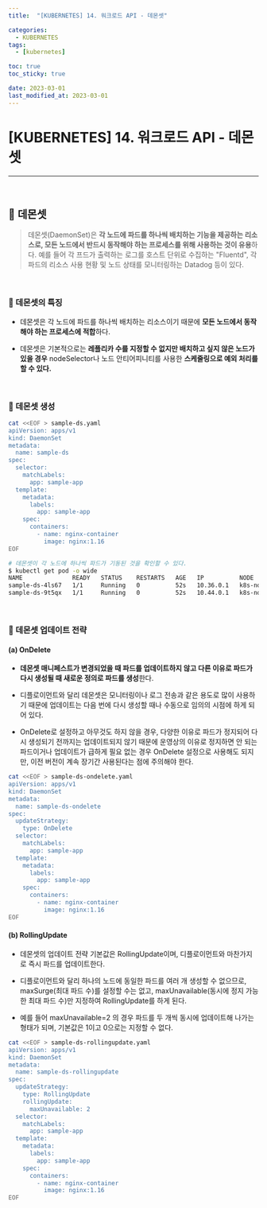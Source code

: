 ```yaml
---
title:  "[KUBERNETES] 14. 워크로드 API - 데몬셋" 

categories:
  - KUBERNETES
tags:
  - [kubernetes]

toc: true
toc_sticky: true

date: 2023-03-01
last_modified_at: 2023-03-01
---
```

# [KUBERNETES] 14. 워크로드 API - 데몬셋
---

<style>
table {
    font-size: 12pt;
}
table th:first-of-type {
    width: 5%;
}
table th:nth-of-type(2) {
    width: 15%;
}
table th:nth-of-type(3) {
    width: 50%;
}
table th:nth-of-type(4) {
    width: 30%;
}
</style>

<br>

## 🔔 데몬셋

> 데몬셋(DaemonSet)은 **각 노드에 파드를 하나씩 배치하는 기능을 제공하는 리소스로, 모든 노드에서 반드시 동작해야 하는 프로세스를 위해 사용하는 것이 유용**하다. 예를 들어 각 프드가 출력하는 로그를 호스트 단위로 수집하는 "Fluentd", 각 파드의 리소스 사용 현황 및 노드 상태를 모니터링하는 Datadog 등이 있다. 

<br>

### 🔔 데몬셋의 특징

- 데몬셋은 각 노드에 파드를 하나씩 배치하는 리소스이기 때문에 **모든 노드에서 동작해야 하는 프로세스에 적합**하다.

- 데몬셋은 기본적으로는 **레플리카 수를 지정할 수 없지만 배치하고 싶지 않은 노드가 있을 경우** nodeSelector나 노드 안티어피니티를 사용한 **스케줄링으로 예외 처리를 할 수 있다.**

<br>

### 📜 데몬셋 생성

```bash
cat <<EOF > sample-ds.yaml
apiVersion: apps/v1
kind: DaemonSet
metadata:
  name: sample-ds
spec:
  selector:
    matchLabels:
      app: sample-app
  template:
    metadata:
      labels:
        app: sample-app
    spec:
      containers:
        - name: nginx-container
          image: nginx:1.16
EOF
```

```bash
# 데몬셋이 각 노드에 하나씩 파드가 기동된 것을 확인할 수 있다.
$ kubectl get pod -o wide
NAME              READY   STATUS    RESTARTS   AGE   IP          NODE         NOMINATED NODE   READINESS GATES
sample-ds-4ls67   1/1     Running   0          52s   10.36.0.1   k8s-node02   <none>           <none>
sample-ds-9t5qx   1/1     Running   0          52s   10.44.0.1   k8s-node01   <none>           <none>
```

<br>

### 📜 데몬셋 업데이트 전략

#### (a) OnDelete

- **데몬셋 매니페스트가 변경되었을 때 파드를 업데이트하지 않고 다른 이유로 파드가 다시 생성될 때 새로운 정의로 파드를 생성**한다.

- 디플로이먼트와 달리 데몬셋은 모니터링이나 로그 전송과 같은 용도로 많이 사용하기 때문에 업데이트는 다음 번에 다시 생성할 때나 수동으로 임의의 시점에 하게 되어 있다.

- OnDelete로 설정하고 아무것도 하지 않을 경우, 다양한 이유로 파드가 정지되어 다시 생성되기 전까지는 업데이트되지 않기 때문에 운영상의 이유로 정지하면 안 되는 파드이거나 업데이트가 급하게 필요 없는 경우 OnDelete 설정으로 사용해도 되지만, 이전 버전이 계속 장기간 사용된다는 점에 주의해야 한다.

```bash
cat <<EOF > sample-ds-ondelete.yaml
apiVersion: apps/v1
kind: DaemonSet
metadata:
  name: sample-ds-ondelete
spec:
  updateStrategy:
    type: OnDelete
  selector:
    matchLabels:
      app: sample-app
  template:
    metadata:
      labels:
        app: sample-app
    spec:
      containers:
        - name: nginx-container
          image: nginx:1.16
EOF
```

#### (b) RollingUpdate

- 데몬셋의 업데이트 전략 기본값은 RollingUpdate이며, 디플로이먼트와 마찬가지로 즉시 파드를 업데이트한다.

- 디플로이먼트와 달리 하나의 노드에 동일한 파드를 여러 개 생성할 수 없으므로, maxSurge(최대 파드 수)를 설정할 수는 없고, maxUnavailable(동시에 정지 가능한 최대 파드 수)만 지정하여 RollingUpdate를 하게 된다.

- 예를 들어 maxUnavailable=2 의 경우 파드를 두 개씩 동시에 업데이트해 나가는 형태가 되며, 기본값은 1이고 0으로는 지정할 수 없다.

```bash
cat <<EOF > sample-ds-rollingupdate.yaml
apiVersion: apps/v1
kind: DaemonSet
metadata:
  name: sample-ds-rollingupdate
spec:
  updateStrategy:
    type: RollingUpdate
    rollingUpdate:
      maxUnavailable: 2
  selector:
    matchLabels:
      app: sample-app
  template:
    metadata:
      labels:
        app: sample-app
    spec:
      containers:
        - name: nginx-container
          image: nginx:1.16
EOF
```

<br>
